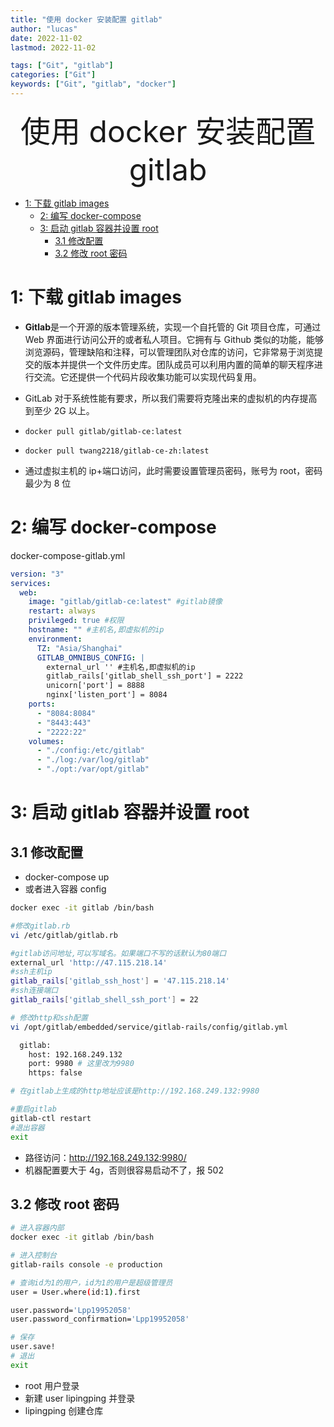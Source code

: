 ```yaml
---
title: "使用 docker 安装配置 gitlab"
author: "lucas"
date: 2022-11-02
lastmod: 2022-11-02

tags: ["Git", "gitlab"]
categories: ["Git"]
keywords: ["Git", "gitlab", "docker"]
---
```


<div align="center"><font size="35">使用 docker 安装配置 gitlab</font></div>

- [1: 下载 gitlab images](#1-下载-gitlab-images)
  - [2: 编写 docker-compose](#2-编写-docker-compose)
  - [3: 启动 gitlab 容器并设置 root](#3-启动-gitlab-容器并设置-root)
    - [3.1 修改配置](#31-修改配置)
    - [3.2 修改 root 密码](#32-修改-root-密码)

# 1: 下载 gitlab images

- **Gitlab**是一个开源的版本管理系统，实现一个自托管的 Git 项目仓库，可通过 Web 界面进行访问公开的或者私人项目。它拥有与 Github 类似的功能，能够浏览源码，管理缺陷和注释，可以管理团队对仓库的访问，它非常易于浏览提交的版本并提供一个文件历史库。团队成员可以利用内置的简单的聊天程序进行交流。它还提供一个代码片段收集功能可以实现代码复用。

- GitLab 对于系统性能有要求，所以我们需要将克隆出来的虚拟机的内存提高到至少 2G 以上。
- `docker pull gitlab/gitlab-ce:latest`
- `docker pull twang2218/gitlab-ce-zh:latest`
- 通过虚拟主机的 ip+端口访问，此时需要设置管理员密码，账号为 root，密码最少为 8 位

# 2: 编写 docker-compose

docker-compose-gitlab.yml

```yaml
version: "3"
services:
  web:
    image: "gitlab/gitlab-ce:latest" #gitlab镜像
    restart: always
    privileged: true #权限
    hostname: "" #主机名,即虚拟机的ip
    environment:
      TZ: "Asia/Shanghai"
      GITLAB_OMNIBUS_CONFIG: |
        external_url '' #主机名,即虚拟机的ip
        gitlab_rails['gitlab_shell_ssh_port'] = 2222
        unicorn['port'] = 8888
        nginx['listen_port'] = 8084
    ports:
      - "8084:8084"
      - "8443:443"
      - "2222:22"
    volumes:
      - "./config:/etc/gitlab"
      - "./log:/var/log/gitlab"
      - "./opt:/var/opt/gitlab"
```

# 3: 启动 gitlab 容器并设置 root

## 3.1 修改配置

- docker-compose up
- 或者进入容器 config

```bash
docker exec -it gitlab /bin/bash

#修改gitlab.rb
vi /etc/gitlab/gitlab.rb

#gitlab访问地址,可以写域名。如果端口不写的话默认为80端口
external_url 'http://47.115.218.14'
#ssh主机ip
gitlab_rails['gitlab_ssh_host'] = '47.115.218.14'
#ssh连接端口
gitlab_rails['gitlab_shell_ssh_port'] = 22

```

```bash
# 修改http和ssh配置
vi /opt/gitlab/embedded/service/gitlab-rails/config/gitlab.yml

  gitlab:
    host: 192.168.249.132
    port: 9980 # 这里改为9980
    https: false

# 在gitlab上生成的http地址应该是http://192.168.249.132:9980
```

```bash
#重启gitlab
gitlab-ctl restart
#退出容器
exit
```

- 路径访问：http://192.168.249.132:9980/
- 机器配置要大于 4g，否则很容易启动不了，报 502

## 3.2 修改 root 密码

```bash
# 进入容器内部
docker exec -it gitlab /bin/bash

# 进入控制台
gitlab-rails console -e production

# 查询id为1的用户，id为1的用户是超级管理员
user = User.where(id:1).first

user.password='Lpp19952058'
user.password_confirmation='Lpp19952058'

# 保存
user.save!
# 退出
exit
```

- root 用户登录
- 新建 user lipingping 并登录
- lipingping 创建仓库
